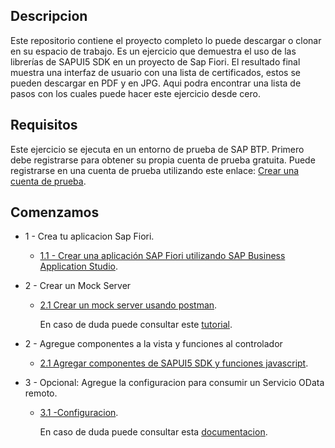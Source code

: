 ## Descripcion  
Este repositorio contiene el proyecto completo lo puede descargar o clonar en su espacio de trabajo. Es un ejercicio que demuestra el uso de las librerías de SAPUI5 SDK en un proyecto de Sap Fiori. El resultado final muestra una interfaz de usuario con una lista de certificados, estos se pueden descargar en PDF y en JPG. Aqui podra encontrar una lista de pasos con los cuales puede hacer este ejercicio desde cero.

## Requisitos
Este ejercicio se ejecuta en un entorno de prueba de SAP BTP. Primero debe registrarse para obtener su propia cuenta de prueba gratuita. Puede registrarse en una cuenta de prueba utilizando este enlace: [Crear una cuenta de prueba](https://developers.sap.com/tutorials/hcp-create-trial-account.html).

## Comenzamos
* 1 - Crea tu aplicacion Sap Fiori.
  
   * [1.1 - Crear una aplicación SAP Fiori utilizando SAP Business Application Studio](https://github.com/carellanos/ejercicioFiori/blob/main/Ejercicio/ej1/README.md).
 
* 2 - Crear un Mock Server
  
   * [2.1 Crear un mock server usando postman](https://github.com/carellanos/ejercicioFiori/blob/main/Ejercicio/ej3/README.md).
     
     En caso de duda puede consultar este  [tutorial](https://www.youtube.com/watch?v=ogGpYtChY8w).
 
* 2 - Agregue componentes a la vista y funciones al controlador
  
   * [2.1 Agregar componentes de SAPUI5 SDK y funciones javascript]().

* 3 - Opcional: Agregue la configuracion para consumir un Servicio OData remoto.

   * [3.1 -Configuracion](https://github.com/carellanos/ejercicioFiori/blob/main/Ejercicio/ej2/README.md).

     En caso de duda puede consultar esta [documentacion](https://sapui5.hana.ondemand.com/#/topic/44062441f3bd4c67a4f665ae362d1109).
